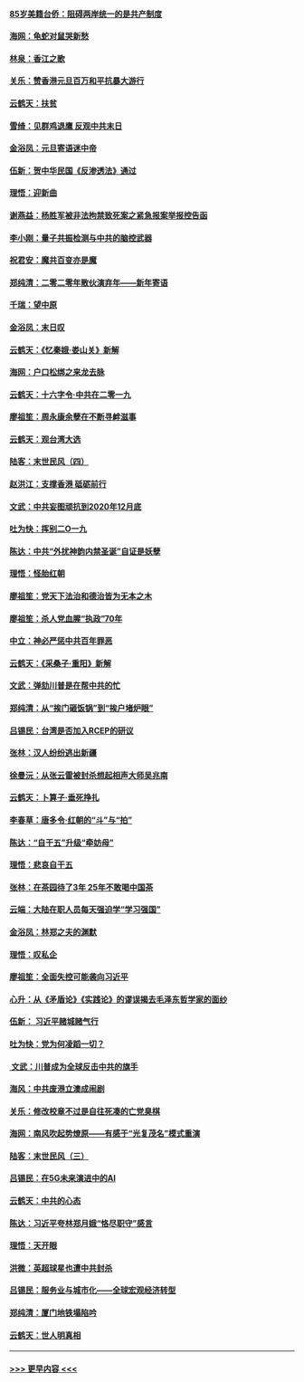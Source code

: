 #### [85岁美籍台侨：阻碍两岸统一的是共产制度](../pages/nsc993/n11765043.md?t=01032044) 
#### [海网：龟蛇对鼠哭新愁](../pages/nsc993/n11764895.md?t=01032044) 
#### [林泉：香江之歌](../pages/nsc993/n11764415.md?t=01032044) 
#### [关乐：赞香港元旦百万和平抗暴大游行](../pages/nsc993/n11764382.md?t=01032044) 
#### [云鹤天：扶贫](../pages/nsc993/n11764245.md?t=01032044) 
#### [雪绮：见群鸡退鹰  反观中共末日](../pages/nsc993/n11762112.md?t=01032044) 
#### [金浴凤：元旦寄语迷中帝](../pages/nsc993/n11761788.md?t=01032044) 
#### [伍新：贺中华民国《反渗透法》通过](../pages/nsc993/n11761994.md?t=01032044) 
#### [理悟：迎新曲](../pages/nsc993/n11761152.md?t=01032044) 
#### [谢燕益：杨胜军被非法拘禁致死案之紧急报案举报控告函](../pages/nsc993/n11756134.md?t=01032044) 
#### [李小刚：量子共振检测与中共的脑控武器](../pages/nsc993/n11754518.md?t=01032044) 
#### [祝君安：魔共百变亦是魔](../pages/nsc993/n11754469.md?t=01032044) 
#### [郑纯清：二零二零年散伙演弃年——新年寄语](../pages/nsc993/n11754195.md?t=01032044) 
#### [千瑞：望中原](../pages/nsc993/n11754159.md?t=01032044) 
#### [金浴凤：末日叹](../pages/nsc993/n11752359.md?t=01032044) 
#### [云鹤天：《忆秦娥‧娄山关》新解](../pages/nsc993/n11752348.md?t=01032044) 
#### [海网：户口松绑之来龙去脉](../pages/nsc993/n11752328.md?t=01032044) 
#### [云鹤天：十六字令‧中共在二零一九](../pages/nsc993/n11752305.md?t=01032044) 
#### [廖祖笙：周永康余孽在不断寻衅滋事](../pages/nsc993/n11751013.md?t=01032044) 
#### [云鹤天：观台湾大选](../pages/nsc993/n11751007.md?t=01032044) 
#### [陆客：末世民风（四）](../pages/nsc993/n11749203.md?t=01032044) 
#### [赵洪江：支撑香港 砥砺前行](../pages/nsc993/n11748482.md?t=01032044) 
#### [文武：中共妄图顽抗到2020年12月底](../pages/nsc993/n11748446.md?t=01032044) 
#### [吐为快：挥别二O一九](../pages/nsc993/n11748411.md?t=01032044) 
#### [陈达：中共“外扰神韵内禁圣诞”自证是妖孽](../pages/nsc993/n11748226.md?t=01032044) 
#### [理悟：怪胎红朝](../pages/nsc993/n11748206.md?t=01032044) 
#### [廖祖笙：党天下法治和德治皆为无本之木](../pages/nsc993/n11748135.md?t=01032044) 
#### [廖祖笙：杀人党血腥“执政”70年](../pages/nsc993/n11745144.md?t=01032044) 
#### [中立：神必严惩中共百年罪恶](../pages/nsc993/n11744970.md?t=01032044) 
#### [云鹤天：《采桑子‧重阳》新解](../pages/nsc993/n11744948.md?t=01032044) 
#### [文武：弹劾川普是在帮中共的忙](../pages/nsc993/n11744758.md?t=01032044) 
#### [郑纯清：从“挨门砸饭锅”到“挨户堵炉眼”](../pages/nsc993/n11744745.md?t=01032044) 
#### [吕锡民：台湾是否加入RCEP的研议](../pages/nsc993/n11744701.md?t=01032044) 
#### [张林：汉人纷纷逃出新疆](../pages/nsc993/n11743530.md?t=01032044) 
#### [徐曼沅：从张云雷被封杀想起相声大师吴兆南](../pages/nsc993/n11741816.md?t=01032044) 
#### [云鹤天：卜算子‧垂死挣扎](../pages/nsc993/n11739956.md?t=01032044) 
#### [李春草：唐多令‧红朝的“斗”与“拍”](../pages/nsc993/n11739830.md?t=01032044) 
#### [陈达：“自干五”升级“牵妨母”](../pages/nsc993/n11739724.md?t=01032044) 
#### [理悟：悲哀自干五](../pages/nsc993/n11739547.md?t=01032044) 
#### [张林：在茶园待了3年 25年不敢喝中国茶](../pages/nsc993/n11739240.md?t=01032044) 
#### [云端：大陆在职人员每天强迫学“学习强国”](../pages/nsc993/n11738735.md?t=01032044) 
#### [金浴凤：林郑之夫的渊默](../pages/nsc993/n11737735.md?t=01032044) 
#### [理悟：叹私企](../pages/nsc993/n11737715.md?t=01032044) 
#### [廖祖笙：全面失控可能袭向习近平](../pages/nsc993/n11737704.md?t=01032044) 
#### [心升：从《矛盾论》《实践论》的谬误揭去毛泽东哲学家的面纱](../pages/nsc993/n11736962.md?t=01032044) 
#### [伍新： 习近平赌城赌气行](../pages/nsc993/n11736929.md?t=01032044) 
#### [吐为快：党为何凌蹈一切？](../pages/nsc993/n11736915.md?t=01032044) 
#### [ 文武：川普成为全球反击中共的旗手](../pages/nsc993/n11736882.md?t=01032044) 
#### [海风：中共废港立澳成闹剧](../pages/nsc993/n11735857.md?t=01032044) 
#### [关乐：修改校章不过是自往死凑的亡党臭棋](../pages/nsc993/n11735097.md?t=01032044) 
#### [海网：南风吹起势燎原——有感于“光复茂名”模式重演](../pages/nsc993/n11732308.md?t=01032044) 
#### [陆客：末世民风（三）](../pages/nsc993/n11732211.md?t=01032044) 
#### [吕锡民：在5G未来演进中的AI](../pages/nsc993/n11730010.md?t=01032044) 
#### [云鹤天：中共的心态](../pages/nsc993/n11729906.md?t=01032044) 
#### [陈达：习近平夸林郑月娥“恪尽职守”感言](../pages/nsc993/n11729881.md?t=01032044) 
#### [理悟：天开眼](../pages/nsc993/n11729699.md?t=01032044) 
#### [洪微：英超球星也遭中共封杀](../pages/nsc993/n11727243.md?t=01032044) 
#### [吕锡民：服务业与城市化——全球宏观经济转型](../pages/nsc993/n11725845.md?t=01032044) 
#### [郑纯清：厦门地铁塌陷吟](../pages/nsc993/n11725813.md?t=01032044) 
#### [云鹤天：世人明真相](../pages/nsc993/n11725621.md?t=01032044) 

----
#### [ >>> 更早内容 <<< ](../indexes/nsc993-earlier.md)
